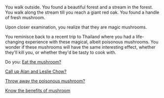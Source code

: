 You walk outside. You found a beautiful forest and a stream in the forest. You walk along the stream 
till you reach a giant red oak. You found a handle of fresh mushroom.

Upon closer examination, you realize that they are magic mushrooms.

You reminisce back to a recent trip to Thailand where you had a life-changing experience with these magical,
albeit poisonous mushrooms.
You wonder if these mushrooms will have the same interesting effect,
whether they'll kill you, or whether they'd be tasty to cook with.

Do you:
[Eat the mushroom?](eat/eat_mushroom.md)

[Call up Alan and Leslie Chow?](call_alan/transported.md)

[Throw away the poisonous mushroom?](poison/poisonous_mushroom.md)

[Know the benefits of mushroom](benefits/mushroom_benefits.md)
